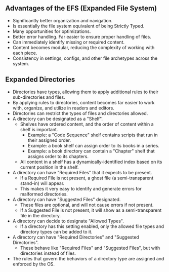 
## Advantages of the EFS (Expanded File System)
* Significantly better organization and navigation.
* Is essentially the file system equivalent of being Strictly Typed.
* Many opportunities for optimizations.
* Better error handling. Far easier to ensure proper handling of files.
* Can immediately identify missing or required content.
* Content becomes modular, reducing the complexity of working with each piece.
* Consistency in settings, configs, and other file archetypes across the system.

## Expanded Directories
* Directories have types, allowing them to apply additional rules to their sub-directories and files.
* By applying rules to directories, content becomes far easier to work with, organize, and utilize in readers and editors.
* Directories can restrict the types of files and directories allowed.
* A directory can be designated as a "Shelf".
	* Shelves have ordered content, and the order of content within a shelf is important.
		* Example: a "Code Sequence" shelf contains scripts that run in their assigned order.
		* Example: a book shelf can assign order to its books in a series.
		* Example: a book directory can contain a "Chapter" shelf that assigns order to its chapters.
	* All content in a shelf has a dynamically-identified index based on its current position in the shelf.
* A directory can have "Required Files" that it expects to be present.
	* If a Required File is not present, a ghost file (a semi-transparent stand-in) will appear.
	* This makes it very easy to identify and generate errors for malformed directories.
* A directory can have "Suggested Files" designated.
	* These files are optional, and will not cause errors if not present.
	* If a Suggested File is not present, it will show as a semi-transparent file in the directory.
* A directory can decide to designate "Allowed Types".
	* If a directory has this setting enabled, only the allowed file types and directory types can be added to it.
* A directory can have "Required Directories" and "Suggested Directories".
	* These behave like "Required Files" and "Suggested Files", but with directories instead of files.
* The rules that govern the behaviors of a directory type are assigned and enforced by the OS.
